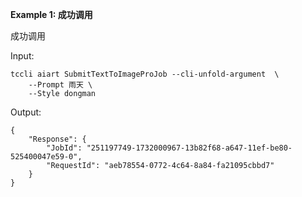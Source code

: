 **Example 1: 成功调用**

成功调用

Input: 

```
tccli aiart SubmitTextToImageProJob --cli-unfold-argument  \
    --Prompt 雨天 \
    --Style dongman
```

Output: 
```
{
    "Response": {
        "JobId": "251197749-1732000967-13b82f68-a647-11ef-be80-525400047e59-0",
        "RequestId": "aeb78554-0772-4c64-8a84-fa21095cbbd7"
    }
}
```

